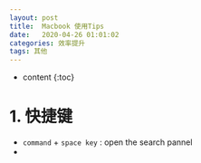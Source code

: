 ```yaml
---
layout: post
title:  Macbook 使用Tips                 
date:   2020-04-26 01:01:02
categories: 效率提升
tags: 其他
---
```

* content
{:toc}

# 1. 快捷键

- `command` + `space key` : open the search pannel
- 


